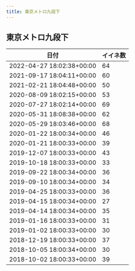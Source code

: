 ```yaml
---
title: 東京メトロ九段下
---
```

## 東京メトロ九段下

|日付|イイネ数|
|-|-|
|2022-04-27 18:02:38+00:00|64|
|2021-09-17 18:04:11+00:00|60|
|2021-02-21 18:04:48+00:00|50|
|2020-08-09 18:02:15+00:00|53|
|2020-07-27 18:02:14+00:00|69|
|2020-05-31 18:08:38+00:00|62|
|2020-05-29 18:03:46+00:00|68|
|2020-01-22 18:00:34+00:00|46|
|2020-01-21 18:00:33+00:00|39|
|2019-12-07 18:00:33+00:00|43|
|2019-10-18 18:00:33+00:00|33|
|2019-09-22 18:00:34+00:00|36|
|2019-09-10 18:00:34+00:00|34|
|2019-04-25 18:00:33+00:00|36|
|2019-04-15 18:00:34+00:00|27|
|2019-04-14 18:00:34+00:00|35|
|2019-01-16 18:00:33+00:00|31|
|2019-01-02 18:00:33+00:00|30|
|2018-12-19 18:00:33+00:00|37|
|2018-10-05 18:00:34+00:00|30|
|2018-10-02 18:00:33+00:00|39|
